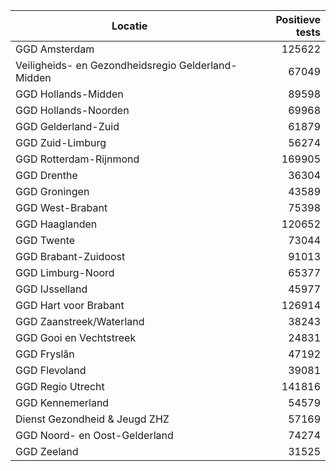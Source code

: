 | Locatie | Positieve tests |
|---------|----------------:|
| GGD Amsterdam                            | 125622 |
| Veiligheids- en Gezondheidsregio Gelderland-Midden | 67049 |
| GGD Hollands-Midden                      | 89598 |
| GGD Hollands-Noorden                     | 69968 |
| GGD Gelderland-Zuid                      | 61879 |
| GGD Zuid-Limburg                         | 56274 |
| GGD Rotterdam-Rijnmond                   | 169905 |
| GGD Drenthe                              | 36304 |
| GGD Groningen                            | 43589 |
| GGD West-Brabant                         | 75398 |
| GGD Haaglanden                           | 120652 |
| GGD Twente                               | 73044 |
| GGD Brabant-Zuidoost                     | 91013 |
| GGD Limburg-Noord                        | 65377 |
| GGD IJsselland                           | 45977 |
| GGD Hart voor Brabant                    | 126914 |
| GGD Zaanstreek/Waterland                 | 38243 |
| GGD Gooi en Vechtstreek                  | 24831 |
| GGD Fryslân                              | 47192 |
| GGD Flevoland                            | 39081 |
| GGD Regio Utrecht                        | 141816 |
| GGD Kennemerland                         | 54579 |
| Dienst Gezondheid & Jeugd ZHZ            | 57169 |
| GGD Noord- en Oost-Gelderland            | 74274 |
| GGD Zeeland                              | 31525 |
